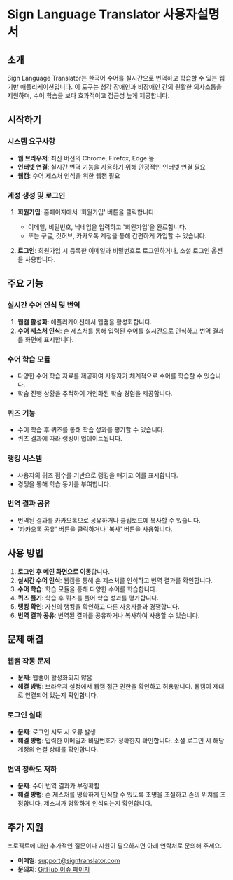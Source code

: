 # Sign Language Translator 사용자설명서

## 소개

Sign Language Translator는 한국어 수어를 실시간으로 번역하고 학습할 수 있는 웹 기반 애플리케이션입니다. 이 도구는 청각 장애인과 비장애인 간의 원활한 의사소통을 지원하며, 수어 학습을 보다 효과적이고 접근성 높게 제공합니다.

## 시작하기

### 시스템 요구사항

- **웹 브라우저**: 최신 버전의 Chrome, Firefox, Edge 등
- **인터넷 연결**: 실시간 번역 기능을 사용하기 위해 안정적인 인터넷 연결 필요
- **웹캠**: 수어 제스처 인식을 위한 웹캠 필요

### 계정 생성 및 로그인

1. **회원가입**: 홈페이지에서 '회원가입' 버튼을 클릭합니다.

   - 이메일, 비밀번호, 닉네임을 입력하고 '회원가입'을 완료합니다.
   - 또는 구글, 깃허브, 카카오톡 계정을 통해 간편하게 가입할 수 있습니다.

2. **로그인**: 회원가입 시 등록한 이메일과 비밀번호로 로그인하거나, 소셜 로그인 옵션을 사용합니다.

## 주요 기능

### 실시간 수어 인식 및 번역

1. **웹캠 활성화**: 애플리케이션에서 웹캠을 활성화합니다.
2. **수어 제스처 인식**: 손 제스처를 통해 입력된 수어를 실시간으로 인식하고 번역 결과를 화면에 표시합니다.

### 수어 학습 모듈

- 다양한 수어 학습 자료를 제공하여 사용자가 체계적으로 수어를 학습할 수 있습니다.
- 학습 진행 상황을 추적하여 개인화된 학습 경험을 제공합니다.

### 퀴즈 기능

- 수어 학습 후 퀴즈를 통해 학습 성과를 평가할 수 있습니다.
- 퀴즈 결과에 따라 랭킹이 업데이트됩니다.

### 랭킹 시스템

- 사용자의 퀴즈 점수를 기반으로 랭킹을 매기고 이를 표시합니다.
- 경쟁을 통해 학습 동기를 부여합니다.

### 번역 결과 공유

- 번역된 결과를 카카오톡으로 공유하거나 클립보드에 복사할 수 있습니다.
- '카카오톡 공유' 버튼을 클릭하거나 '복사' 버튼을 사용합니다.

## 사용 방법

1. **로그인 후 메인 화면으로 이동**합니다.
2. **실시간 수어 인식**: 웹캠을 통해 손 제스처를 인식하고 번역 결과를 확인합니다.
3. **수어 학습**: 학습 모듈을 통해 다양한 수어를 학습합니다.
4. **퀴즈 풀기**: 학습 후 퀴즈를 풀어 학습 성과를 평가합니다.
5. **랭킹 확인**: 자신의 랭킹을 확인하고 다른 사용자들과 경쟁합니다.
6. **번역 결과 공유**: 번역된 결과를 공유하거나 복사하여 사용할 수 있습니다.

## 문제 해결

### 웹캠 작동 문제

- **문제**: 웹캠이 활성화되지 않음
- **해결 방법**: 브라우저 설정에서 웹캠 접근 권한을 확인하고 허용합니다. 웹캠이 제대로 연결되어 있는지 확인합니다.

### 로그인 실패

- **문제**: 로그인 시도 시 오류 발생
- **해결 방법**: 입력한 이메일과 비밀번호가 정확한지 확인합니다. 소셜 로그인 시 해당 계정의 연결 상태를 확인합니다.

### 번역 정확도 저하

- **문제**: 수어 번역 결과가 부정확함
- **해결 방법**: 손 제스처를 명확하게 인식할 수 있도록 조명을 조절하고 손의 위치를 조정합니다. 제스처가 명확하게 인식되는지 확인합니다.

## 추가 지원

프로젝트에 대한 추가적인 질문이나 지원이 필요하시면 아래 연락처로 문의해 주세요.

- **이메일**: support@signtranslator.com
- **문의처**: [GitHub 이슈 페이지](https://github.com/your-repo/issues)
